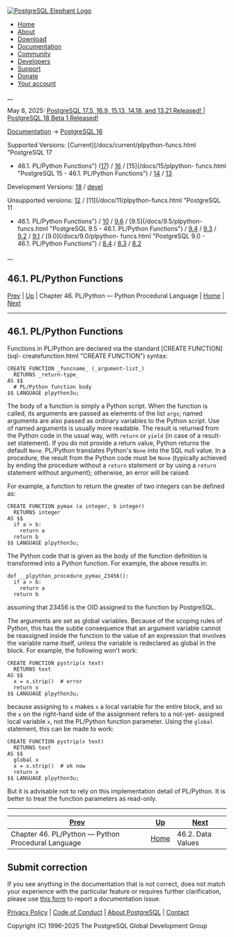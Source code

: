 [ ![PostgreSQL Elephant Logo](/media/img/about/press/elephant.png) ](/)

  * [Home](/ "Home")
  * [About](/about/ "About")
  * [Download](/download/ "Download")
  * [Documentation](/docs/ "Documentation")
  * [Community](/community/ "Community")
  * [Developers](/developer/ "Developers")
  * [Support](/support/ "Support")
  * [Donate](/about/donate/ "Donate")
  * [Your account](/account/ "Your account")

__

May 8, 2025: [ PostgreSQL 17.5, 16.9, 15.13, 14.18, and 13.21 Released! ](/about/news/postgresql-175-169-1513-1418-and-1321-released-3072/) | [ PostgreSQL 18 Beta 1 Released! ](/about/news/postgresql-18-beta-1-released-3070/)

[Documentation](/docs/ "Documentation") -> [PostgreSQL
16](/docs/16/index.html)

Supported Versions: [Current](/docs/current/plpython-funcs.html "PostgreSQL 17
- 46.1. PL/Python Functions") ([17](/docs/17/plpython-funcs.html "PostgreSQL
17 - 46.1. PL/Python Functions")) / [16](/docs/16/plpython-funcs.html
"PostgreSQL 16 - 46.1. PL/Python Functions") / [15](/docs/15/plpython-
funcs.html "PostgreSQL 15 - 46.1. PL/Python Functions") /
[14](/docs/14/plpython-funcs.html "PostgreSQL 14 - 46.1. PL/Python Functions")
/ [13](/docs/13/plpython-funcs.html "PostgreSQL 13 - 46.1. PL/Python
Functions")

Development Versions: [18](/docs/18/plpython-funcs.html "PostgreSQL 18 -
46.1. PL/Python Functions") / [devel](/docs/devel/plpython-funcs.html
"PostgreSQL devel - 46.1. PL/Python Functions")

Unsupported versions: [12](/docs/12/plpython-funcs.html "PostgreSQL 12 -
46.1. PL/Python Functions") / [11](/docs/11/plpython-funcs.html "PostgreSQL 11
- 46.1. PL/Python Functions") / [10](/docs/10/plpython-funcs.html "PostgreSQL
10 - 46.1. PL/Python Functions") / [9.6](/docs/9.6/plpython-funcs.html
"PostgreSQL 9.6 - 46.1. PL/Python Functions") / [9.5](/docs/9.5/plpython-
funcs.html "PostgreSQL 9.5 - 46.1. PL/Python Functions") /
[9.4](/docs/9.4/plpython-funcs.html "PostgreSQL 9.4 - 46.1. PL/Python
Functions") / [9.3](/docs/9.3/plpython-funcs.html "PostgreSQL 9.3 -
46.1. PL/Python Functions") / [9.2](/docs/9.2/plpython-funcs.html "PostgreSQL
9.2 - 46.1. PL/Python Functions") / [9.1](/docs/9.1/plpython-funcs.html
"PostgreSQL 9.1 - 46.1. PL/Python Functions") / [9.0](/docs/9.0/plpython-
funcs.html "PostgreSQL 9.0 - 46.1. PL/Python Functions") /
[8.4](/docs/8.4/plpython-funcs.html "PostgreSQL 8.4 - 46.1. PL/Python
Functions") / [8.3](/docs/8.3/plpython-funcs.html "PostgreSQL 8.3 -
46.1. PL/Python Functions") / [8.2](/docs/8.2/plpython-funcs.html "PostgreSQL
8.2 - 46.1. PL/Python Functions")

__

46.1. PL/Python Functions  
---  
[Prev](plpython.html "Chapter 46. PL/Python — Python Procedural Language")  | [Up](plpython.html "Chapter 46. PL/Python — Python Procedural Language") | Chapter 46. PL/Python — Python Procedural Language | [Home](index.html "PostgreSQL 16.9 Documentation") |  [Next](plpython-data.html "46.2. Data Values")  
  
* * *

## 46.1. PL/Python Functions #

Functions in PL/Python are declared via the standard [CREATE FUNCTION](sql-
createfunction.html "CREATE FUNCTION") syntax:

    
    
    CREATE FUNCTION _funcname_ (_argument-list_)
      RETURNS _return-type_
    AS $$
      # PL/Python function body
    $$ LANGUAGE plpython3u;
    

The body of a function is simply a Python script. When the function is called,
its arguments are passed as elements of the list `args`; named arguments are
also passed as ordinary variables to the Python script. Use of named arguments
is usually more readable. The result is returned from the Python code in the
usual way, with `return` or `yield` (in case of a result-set statement). If
you do not provide a return value, Python returns the default `None`.
PL/Python translates Python's `None` into the SQL null value. In a procedure,
the result from the Python code must be `None` (typically achieved by ending
the procedure without a `return` statement or by using a `return` statement
without argument); otherwise, an error will be raised.

For example, a function to return the greater of two integers can be defined
as:

    
    
    CREATE FUNCTION pymax (a integer, b integer)
      RETURNS integer
    AS $$
      if a > b:
        return a
      return b
    $$ LANGUAGE plpython3u;
    

The Python code that is given as the body of the function definition is
transformed into a Python function. For example, the above results in:

    
    
    def __plpython_procedure_pymax_23456():
      if a > b:
        return a
      return b
    

assuming that 23456 is the OID assigned to the function by PostgreSQL.

The arguments are set as global variables. Because of the scoping rules of
Python, this has the subtle consequence that an argument variable cannot be
reassigned inside the function to the value of an expression that involves the
variable name itself, unless the variable is redeclared as global in the
block. For example, the following won't work:

    
    
    CREATE FUNCTION pystrip(x text)
      RETURNS text
    AS $$
      x = x.strip()  # error
      return x
    $$ LANGUAGE plpython3u;
    

because assigning to `x` makes `x` a local variable for the entire block, and
so the `x` on the right-hand side of the assignment refers to a not-yet-
assigned local variable `x`, not the PL/Python function parameter. Using the
`global` statement, this can be made to work:

    
    
    CREATE FUNCTION pystrip(x text)
      RETURNS text
    AS $$
      global x
      x = x.strip()  # ok now
      return x
    $$ LANGUAGE plpython3u;
    

But it is advisable not to rely on this implementation detail of PL/Python. It
is better to treat the function parameters as read-only.

* * *

[Prev](plpython.html "Chapter 46. PL/Python — Python Procedural Language")  | [Up](plpython.html "Chapter 46. PL/Python — Python Procedural Language") |  [Next](plpython-data.html "46.2. Data Values")  
---|---|---  
Chapter 46. PL/Python — Python Procedural Language  | [Home](index.html "PostgreSQL 16.9 Documentation") |  46.2. Data Values  
  
## Submit correction

If you see anything in the documentation that is not correct, does not match
your experience with the particular feature or requires further clarification,
please use [this form](/account/comments/new/16/plpython-funcs.html/) to
report a documentation issue.

[Privacy Policy](/about/privacypolicy) | [Code of Conduct](/about/policies/coc/) | [About PostgreSQL](/about/) | [Contact](/about/contact/)  

Copyright (C) 1996-2025 The PostgreSQL Global Development Group

